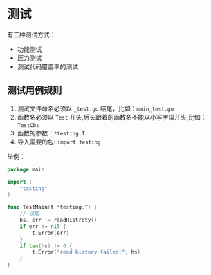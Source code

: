 # 测试

有三种测试方式：

- 功能测试
- 压力测试
- 测试代码覆盖率的测试

## 测试用例规则

1. 测试文件命名必须以 `_test.go` 结尾，比如：`main_test.go`
2. 函数名必须以 `Test` 开头,后头跟着的函数名不能以小写字母开头,比如：`TestCbs`
3. 函数的参数：`*testing.T`
4. 导入需要的包: `import testing`

举例：

```go
package main

import (
	"testing"
)

func TestMain(t *testing.T) {
    // 读取
	hs, err := readHistroty()
	if err != nil {
		t.Error(err)
	}
	if len(hs) != 0 {
		t.Error("read history failed:", hs)
	}
}

```
